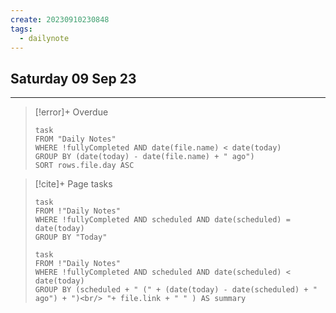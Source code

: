 ```yaml
---
create: 20230910230848
tags:
  - dailynote
---
```


## Saturday 09 Sep 23





---

> [!error]+ Overdue 
> ```dataview
> task
> FROM "Daily Notes"
> WHERE !fullyCompleted AND date(file.name) < date(today)
> GROUP BY (date(today) - date(file.name) + " ago")
> SORT rows.file.day ASC
> ```

> [!cite]+ Page tasks
> ```dataview
> task
> FROM !"Daily Notes"
> WHERE !fullyCompleted AND scheduled AND date(scheduled) = date(today)
> GROUP BY "Today"
> ```
> ```dataview
> task
> FROM !"Daily Notes"
> WHERE !fullyCompleted AND scheduled AND date(scheduled) < date(today)
> GROUP BY (scheduled + " (" + (date(today) - date(scheduled) + " ago") + ")<br/> "+ file.link + " " ) AS summary
> ```
